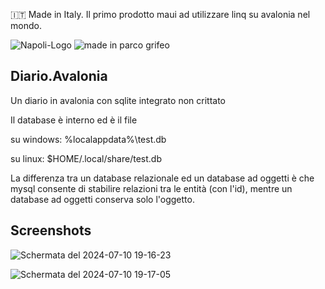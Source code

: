 :it: Made in Italy. Il primo prodotto maui ad utilizzare linq su avalonia nel mondo.

![Napoli-Logo](https://github.com/user-attachments/assets/802ba5f0-bade-46f6-a4ed-74526258b3f6)
![made in parco grifeo](https://github.com/user-attachments/assets/53db171f-cfc6-45d7-b46f-963e99723741)


## Diario.Avalonia
 Un diario in avalonia con sqlite integrato non crittato
 
 Il database è interno ed è il file 
 
 su windows: %localappdata%\test.db
 
 su linux: $HOME/.local/share/test.db
 
 La differenza tra un database relazionale ed un database ad oggetti è che mysql consente di stabilire relazioni tra le entità (con  l'id), mentre un database ad oggetti conserva solo l'oggetto.

 ## Screenshots 
 
 ![Schermata del 2024-07-10 19-16-23](https://github.com/GiulianoSpaghetti/Diario.Avalonia/assets/49764967/4005c066-e84f-4766-8296-6c14ece2a4ff)
 
 ![Schermata del 2024-07-10 19-17-05](https://github.com/GiulianoSpaghetti/Diario.Avalonia/assets/49764967/fd8d9ee1-f987-4e8a-997a-20974975ad65)
